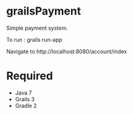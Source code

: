 # grailsPayment

Simple payment system.

To run : grails run-app

Navigate to http://localhost:8080/account/index

# Required

* Java 7
* Grails 3
* Gradle 2
